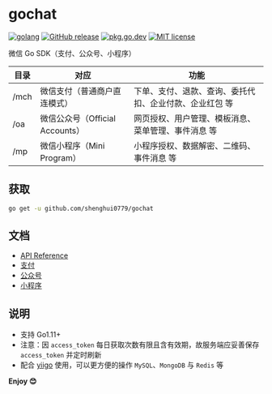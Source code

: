 # gochat

[![golang](https://img.shields.io/badge/Language-Go-green.svg?style=flat)](https://golang.org)
[![GitHub release](https://img.shields.io/github/release/shenghui0779/gochat.svg)](https://github.com/shenghui0779/gochat/releases/latest)
[![pkg.go.dev](https://img.shields.io/badge/dev-reference-007d9c?logo=go&logoColor=white&style=flat)](https://pkg.go.dev/github.com/shenghui0779/gochat)
[![MIT license](http://img.shields.io/badge/license-MIT-brightgreen.svg)](http://opensource.org/licenses/MIT)

微信 Go SDK（支付、公众号、小程序）

| 目录  | 对应                         | 功能                                           |
| ---- | ---------------------------- | --------------------------------------------- |
| /mch | 微信支付（普通商户直连模式）      | 下单、支付、退款、查询、委托代扣、企业付款、企业红包 等 |
| /oa  | 微信公众号（Official Accounts）| 网页授权、用户管理、模板消息、菜单管理、事件消息 等     |
| /mp  | 微信小程序（Mini Program）     | 小程序授权、数据解密、二维码、事件消息 等             |

## 获取

```sh
go get -u github.com/shenghui0779/gochat
```

## 文档

- [API Reference](https://pkg.go.dev/github.com/shenghui0779/gochat)
- [支付](https://github.com/shenghui0779/gochat/wiki/支付)
- [公众号](https://github.com/shenghui0779/gochat/wiki/公众号)
- [小程序](https://github.com/shenghui0779/gochat/wiki/小程序)

## 说明

- 支持 Go1.11+
- 注意：因 `access_token` 每日获取次数有限且含有效期，故服务端应妥善保存 `access_token` 并定时刷新
- 配合 [yiigo](https://github.com/shenghui0779/yiigo) 使用，可以更方便的操作 `MySQL`、`MongoDB` 与 `Redis` 等

**Enjoy 😊**

